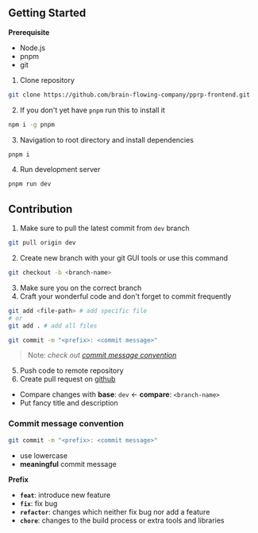 ## Getting Started

**Prerequisite**

- Node.js
- pnpm
- git

1. Clone repository

```bash
git clone https://github.com/brain-flowing-company/pprp-frontend.git
```

2. If you don't yet have `pnpm` run this to install it

```bash
npm i -g pnpm
```

3. Navigation to root directory and install dependencies

```bash
pnpm i
```

4. Run development server

```bash
pnpm run dev
```

## Contribution

1. Make sure to pull the latest commit from `dev` branch

```bash
git pull origin dev
```

2. Create new branch with your git GUI tools or use this command

```bash
git checkout -b <branch-name>
```

3. Make sure you on the correct branch
4. Craft your wonderful code and don't forget to commit frequently

```bash
git add <file-path> # add specific file
# or
git add . # add all files
```

```bash
git commit -m "<prefix>: <commit message>"
```

> Note: _check out [commit message convention](#commit-message-convention)_

5. Push code to remote repository
6. Create pull request on [github](https://github.com/brain-flowing-company/pprp-frontend/pulls)

- Compare changes with **base**: `dev` &#8592; **compare**: `<branch-name>`
- Put fancy title and description

### Commit message convention

```bash
git commit -m "<prefix>: <commit message>"
```

- use lowercase
- **meaningful** commit message

**Prefix**

- **`feat`**: introduce new feature
- **`fix`**: fix bug
- **`refactor`**: changes which neither fix bug nor add a feature
- **`chore`**: changes to the build process or extra tools and libraries
